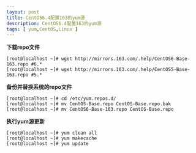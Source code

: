 ```yaml
---
layout: post
title: CentOS6.4配置163的yum源
description: CentOS6.4配置163的yum源
tags: [ yum,CentOS,Linux ]
---
```


**下载repo文件**

	[root@localhost ~]# wget http://mirrors.163.com/.help/CentOS6-Base-163.repo #6.*
	[root@localhost ~]# wget http://mirrors.163.com/.help/CentOS5-Base-163.repo #5.*


**备份并替换系统的repo文件**

	[root@localhost ~]# cd /etc/yum.repos.d/
	[root@localhost ~]# mv CentOS-Base.repo CentOS-Base.repo.bak
	[root@localhost ~]# mv CentOS6-Base-163.repo CentOS-Base.repo


**执行yum源更新**

	[root@localhost ~]# yum clean all
	[root@localhost ~]# yum makecache
	[root@localhost ~]# yum update